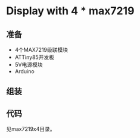 # Display with 4 * max7219
## 准备
* 4个MAX7219级联模块
* ATTiny85开发板
* 5V电源模块
* Arduino

## 组装




## 代码
见max7219x4目录。